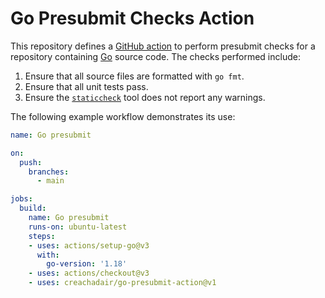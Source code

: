 # Go Presubmit Checks Action

This repository defines a [GitHub action][gha] to perform presubmit checks for
a repository containing [Go][go] source code. The checks performed include:

1. Ensure that all source files are formatted with  `go fmt`.
2. Ensure that all unit tests pass.
3. Ensure the [`staticcheck`][sc] tool does not report any warnings.

The following example workflow demonstrates its use:

```yaml
name: Go presubmit

on:
  push:
    branches:
      - main

jobs:
  build:
    name: Go presubmit
    runs-on: ubuntu-latest
    steps:
    - uses: actions/setup-go@v3
      with:
        go-version: '1.18'
    - uses: actions/checkout@v3
    - uses: creachadair/go-presubmit-action@v1
```

[gha]: https://docs.github.com/en/actions
[go]: https://golang.org/
[sc]: https://staticcheck.io/
